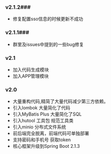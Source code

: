 ### v2.1.2###
- 修复配置sso信息的时候更新不成功

### v2.1.1###
- 群里及issues中提到的一些bug修复

### v2.1 ###
- 加入代码生成模块
- 加入APP管理模块

### v2.0 ###
- 大量重构代码,精简了大量代码减少第三方依赖。
- 引入lombok 大量简化了代码
- 引入MyBatis Plus 大量简化了SQL
- 引入hutool 工具包 规范工具类
- 引入minio 分布式文件系统
- 前后端完全脱离，前端代码可单独部署
- 支持密码和手机号 获取token
- 核心框架升级到Spring Boot 2.1.3